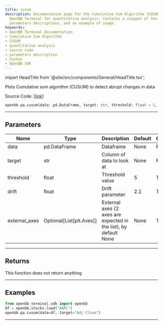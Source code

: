 ```yaml
---
title: cusum
description: Documentation page for the Cumulative Sum Algorithm (CUSUM) used in the
  OpenBB Terminal for quantitative analysis. Contains a snippet of the source code,
  parameters descriptions, and an example of usage.
keywords:
- OpenBB Terminal documentation
- Cumulative Sum Algorithm
- CUSUM
- quantitative analysis
- source code
- parameters description
- Python
- OpenBB SDK
---
```


import HeadTitle from '@site/src/components/General/HeadTitle.tsx';

<HeadTitle title="cusum - Qa - Reference | OpenBB SDK Docs" />

Plots Cumulative sum algorithm (CUSUM) to detect abrupt changes in data

Source Code: [[link](https://github.com/OpenBB-finance/OpenBBTerminal/tree/main/openbb_terminal/common/quantitative_analysis/qa_view.py#L523)]

```python
openbb.qa.cusum(data: pd.DataFrame, target: str, threshold: float = 5, drift: float = 2.1, external_axes: Optional[List[matplotlib.axes._axes.Axes]] = None)
```

---

## Parameters

| Name | Type | Description | Default | Optional |
| ---- | ---- | ----------- | ------- | -------- |
| data | pd.DataFrame | Dataframe | None | False |
| target | str | Column of data to look at | None | False |
| threshold | float | Threshold value | 5 | True |
| drift | float | Drift parameter | 2.1 | True |
| external_axes | Optional[List[plt.Axes]] | External axes (2 axes are expected in the list), by default None | None | True |


---

## Returns

This function does not return anything

---

## Examples

```python
from openbb_terminal.sdk import openbb
df = openbb.stocks.load("AAPL")
openbb.qa.cusum(data=df, target="Adj Close")
```

---
